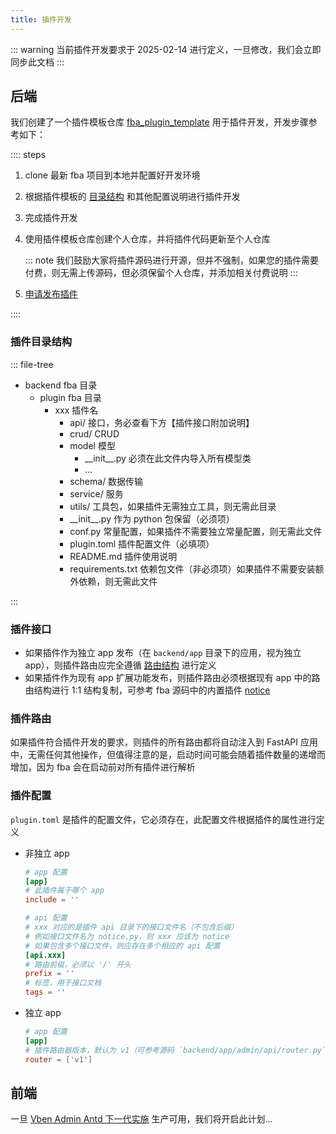 ```yaml
---
title: 插件开发
---
```


::: warning
当前插件开发要求于 2025-02-14 进行定义，一旦修改，我们会立即同步此文档
:::

## 后端

我们创建了一个插件模板仓库 [fba_plugin_template](https://github.com/fastapi-practices/fba_plugin_template)
用于插件开发，开发步骤参考如下：

:::: steps

1. clone 最新 fba 项目到本地并配置好开发环境
2. 根据插件模板的 [目录结构](#插件目录结构) 和其他配置说明进行插件开发
3. 完成插件开发
4. 使用插件模板仓库创建个人仓库，并将插件代码更新至个人仓库

   ::: note
   我们鼓励大家将插件源码进行开源，但并不强制，如果您的插件需要付费，则无需上传源码，但必须保留个人仓库，并添加相关付费说明
   :::

5. [申请发布插件](publish.md)

::::

### 插件目录结构

::: file-tree

- backend fba 目录
    - plugin fba 目录
        - xxx 插件名
            - api/ 接口，务必查看下方【插件接口附加说明】
            - crud/ CRUD
            - model 模型
                - \_\_init__.py 必须在此文件内导入所有模型类
                - …
            - schema/ 数据传输
            - service/ 服务
            - utils/ 工具包，如果插件无需独立工具，则无需此目录
            - \_\_init__.py 作为 python 包保留（必须项）
            - conf.py 常量配置，如果插件不需要独立常量配置，则无需此文件
            - plugin.toml 插件配置文件（必填项）
            - README.md 插件使用说明
            - requirements.txt 依赖包文件（非必须项）如果插件不需要安装额外依赖，则无需此文件

:::

### 插件接口

- 如果插件作为独立 app 发布（在 `backend/app` 目录下的应用，视为独立
  app），则插件路由应完全遵循 [路由结构](../guide/reference/router.md#路由结构) 进行定义
- 如果插件作为现有 app 扩展功能发布，则插件路由必须根据现有 app 中的路由结构进行 1:1 结构复制，可参考 fba
  源码中的内置插件 [notice](https://github.com/fastapi-practices/fastapi_best_architecture/tree/master/backend/plugin/notice/api)

### 插件路由

如果插件符合插件开发的要求，则插件的所有路由都将自动注入到 FastAPI 应用中，无需任何其他操作，但值得注意的是，启动时间可能会随着插件数量的递增而增加，因为
fba 会在启动前对所有插件进行解析

### 插件配置

`plugin.toml` 是插件的配置文件，它必须存在，此配置文件根据插件的属性进行定义

- 非独立 app

    ```toml
    # app 配置 
    [app]
    # 此插件属于哪个 app
    include = ''
    
    # api 配置
    # xxx 对应的是插件 api 目录下的接口文件名（不包含后缀）
    # 例如接口文件名为 notice.py，则 xxx 应该为 notice
    # 如果包含多个接口文件，则应存在多个相应的 api 配置
    [api.xxx]
    # 路由前缀，必须以 '/' 开头
    prefix = ''
    # 标签，用于接口文档
    tags = ''
    ```

- 独立 app

    ```toml
    # app 配置
    [app]
    # 插件路由器版本，默认为 v1（可参考源码 `backend/app/admin/api/router.py`）
    router = ['v1']
    ```

## 前端

一旦 [Vben Admin Antd 下一代实施](https://github.com/fastapi-practices/fba_ui) 生产可用，我们将开启此计划...
